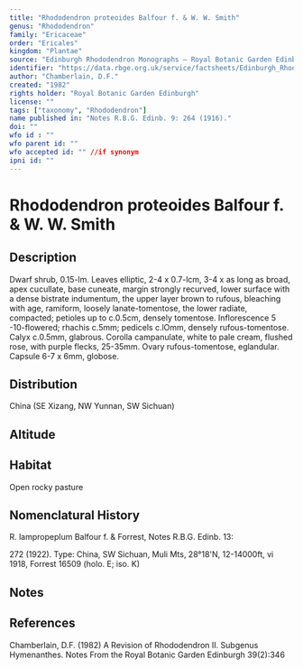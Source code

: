 ```yaml
---
title: "Rhododendron proteoides Balfour f. & W. W. Smith"
genus: "Rhododendron"
family: "Ericaceae"
order: "Ericales"
kingdom: "Plantae"
source: "Edinburgh Rhododendron Monographs – Royal Botanic Garden Edinburgh"
identifier: "https://data.rbge.org.uk/service/factsheets/Edinburgh_Rhododendron_Monographs.xhtml"
author: "Chamberlain, D.F."
created: "1982"
rights holder: "Royal Botanic Garden Edinburgh"
license: ""
tags: ["taxonomy", "Rhododendron"]
name published in: "Notes R.B.G. Edinb. 9: 264 (1916)."
doi: ""
wfo id : ""
wfo parent id: ""
wfo accepted id: "" //if synonym                      
ipni id: ""
---
```


                       

# Rhododendron proteoides Balfour f. & W. W. Smith

## Description
Dwarf shrub, 0.15-lm. Leaves elliptic, 2-4 x 0.7-lcm, 3-4 x as long as broad, apex cucullate, base cuneate, margin strongly recurved, lower surface with a dense bistrate indumentum, the upper layer brown to rufous, bleaching with age, ramiform, loosely lanate-tomentose, the lower radiate, compacted; petioles up to c.0.5cm, densely tomentose. Inflorescence 5 -10-flowered; rhachis c.5mm; pedicels c.lOmm, densely rufous-tomentose. Calyx c.0.5mm, glabrous. Corolla campanulate, white to pale cream, flushed rose, with purple flecks, 25-35mm. Ovary rufous-tomentose, eglandular. Capsule 6-7 x 6mm, globose.

## Distribution
China (SE Xizang, NW Yunnan, SW Sichuan)

## Altitude


## Habitat
Open rocky pasture

## Nomenclatural History
R. lampropeplum Balfour f. & Forrest, Notes R.B.G. Edinb. 13:
   272 (1922). Type: China, SW Sichuan, Muli Mts, 28°18'N, 12-14000ft, vi 1918, Forrest 16509 (holo. E; iso. K)
                       
## Notes


## References

Chamberlain, D.F. (1982) A Revision of Rhododendron II. Subgenus Hymenanthes. Notes From the Royal Botanic Garden Edinburgh 39(2):346
